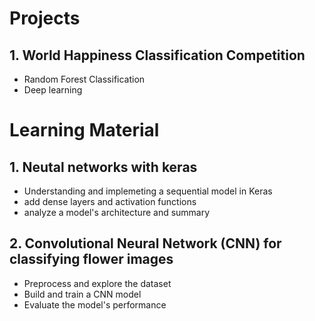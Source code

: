 # Projects 
## 1. World Happiness Classification Competition
- Random Forest Classification 
- Deep learning 




# Learning Material 

## 1. Neutal networks with keras
- Understanding and implemeting a sequential model in Keras
- add dense layers and activation functions
- analyze a model's architecture and summary
## 2. Convolutional Neural Network (CNN) for classifying flower images
- Preprocess and explore the dataset
- Build and train a CNN model
- Evaluate the model's performance
